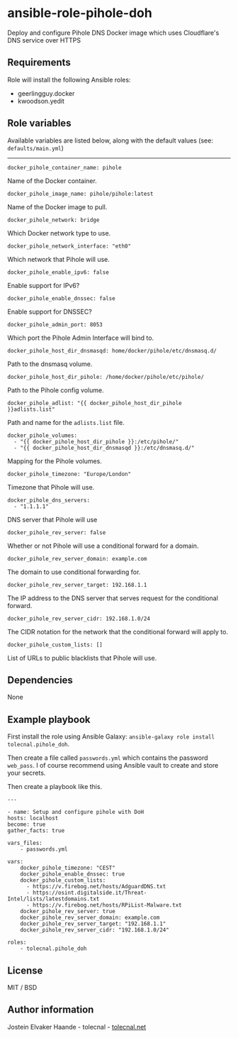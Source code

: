 # ansible-role-pihole-doh

Deploy and configure Pihole DNS Docker image which uses Cloudflare's DNS service over HTTPS

## Requirements

Role will install the following Ansible roles:

- geerlingguy.docker
- kwoodson.yedit

## Role variables

Available variables are listed below, along with the default values (see: `defaults/main.yml`)

---

    docker_pihole_container_name: pihole

Name of the Docker container.

    docker_pihole_image_name: pihole/pihole:latest

Name of the Docker image to pull.

    docker_pihole_network: bridge

Which Docker network type to use.

    docker_pihole_network_interface: "eth0"

Which network that Pihole will use.

    docker_pihole_enable_ipv6: false

Enable support for IPv6?

    docker_pihole_enable_dnssec: false

Enable support for DNSSEC?

    docker_pihole_admin_port: 8053

Which port the Pihole Admin Interface will bind to.

    docker_pihole_host_dir_dnsmasqd: home/docker/pihole/etc/dnsmasq.d/

Path to the dnsmasq volume.

    docker_pihole_host_dir_pihole: /home/docker/pihole/etc/pihole/

Path to the Pihole config volume.

    docker_pihole_adlist: "{{ docker_pihole_host_dir_pihole }}adlists.list"

Path and name for the `adlists.list` file.

    docker_pihole_volumes:
      - "{{ docker_pihole_host_dir_pihole }}:/etc/pihole/"
      - "{{ docker_pihole_host_dir_dnsmasqd }}:/etc/dnsmasq.d/"

Mapping for the Pihole volumes.

    docker_pihole_timezone: "Europe/London"

Timezone that Pihole will use.

    docker_pihole_dns_servers:
      - "1.1.1.1"

DNS server that Pihole will use

    docker_pihole_rev_server: false

Whether or not Pihole will use a conditional forward for a domain.

    docker_pihole_rev_server_domain: example.com

The domain to use conditional forwarding for.

    docker_pihole_rev_server_target: 192.168.1.1

The IP address to the DNS server that serves request for the conditional forward.

    docker_pihole_rev_server_cidr: 192.168.1.0/24

The CIDR notation for the network that the conditional forward will apply to.

    docker_pihole_custom_lists: []

List of URLs to public blacklists that Pihole will use.

## Dependencies

None

## Example playbook

First install the role using Ansible Galaxy: `ansible-galaxy role install tolecnal.pihole_doh`.

Then create a file called `passwords.yml` which contains the password `web_pass`. I of course recommend using Ansible vault to create and store your secrets.

Then create a playbook like this.

    ---

    - name: Setup and configure pihole with DoH
    hosts: localhost
    become: true
    gather_facts: true

    vars_files:
        - passwords.yml

    vars:
        docker_pihole_timezone: "CEST"
        docker_pihole_enable_dnssec: true
        docker_pihole_custom_lists:
          - https://v.firebog.net/hosts/AdguardDNS.txt
          - https://osint.digitalside.it/Threat-Intel/lists/latestdomains.txt
          - https://v.firebog.net/hosts/RPiList-Malware.txt
        docker_pihole_rev_server: true
        docker_pihole_rev_server_domain: example.com
        docker_pihole_rev_server_target: "192.168.1.1"
        docker_pihole_rev_server_cidr: "192.168.1.0/24"

    roles:
        - tolecnal.pihole_doh

## License

MIT / BSD

## Author information

Jostein Elvaker Haande - tolecnal - [tolecnal.net](https://tolecnal.net)
